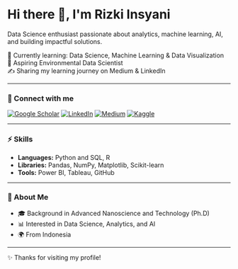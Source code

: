 # Hi there 👋, I'm Rizki Insyani

Data Science enthusiast passionate about analytics, machine learning, AI, and building impactful solutions.  

🌱 Currently learning: Data Science, Machine Learning & Data Visualization  
💼 Aspiring Environmental Data Scientist  
✍️ Sharing my learning journey on Medium & LinkedIn  

---

### 📌 Connect with me
[![Google Scholar](https://img.shields.io/badge/Google%20Scholar-4285F4?logo=google-scholar&logoColor=white)](https://scholar.google.kr/citations?user=3fN5tIMAAAAJ&hl=en)
[![LinkedIn](https://img.shields.io/badge/LinkedIn-blue?logo=linkedin&logoColor=white)](https://www.linkedin.com/in/insyanirizki88/)
[![Medium](https://img.shields.io/badge/Medium-black?logo=medium&logoColor=white)](https://medium.com/@insyanirizki88)
[![Kaggle](https://img.shields.io/badge/Kaggle-blue?logo=kaggle&logoColor=white)](https://kaggle.com/insyanirizki88)

---

### ⚡ Skills
- **Languages:** Python and SQL, R  
- **Libraries:** Pandas, NumPy, Matplotlib, Scikit-learn  
- **Tools:** Power BI, Tableau, GitHub  

---

### 📌 About Me
- 🎓 Background in Advanced Nanoscience and Technology (Ph.D)  
- 📊 Interested in Data Science, Analytics, and AI  
- 🌍 From Indonesia  

---

✨ Thanks for visiting my profile!
